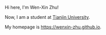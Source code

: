 Hi here, I'm Wen-Xin Zhu!

Now, I am a student at [Tianjin University](www.tju.edu.cn).

My homepage is https://wenxin-zhu.github.io.
